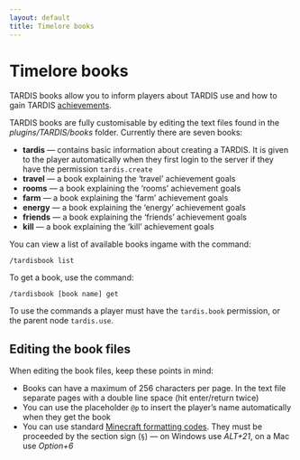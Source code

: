 ```yaml
---
layout: default
title: Timelore books
---
```


# Timelore books

TARDIS books allow you to inform players about TARDIS use and how to gain TARDIS
[achievements](achievements).

TARDIS books are fully customisable by editing the text files found in the
_plugins/TARDIS/books_ folder. Currently there are seven books:

- **tardis** — contains basic information about creating a TARDIS. It is given to
  the player automatically when they first login to the server if they have the
  permission `tardis.create`
- **travel** — a book explaining the ‘travel’ achievement goals
- **rooms** — a book explaining the ‘rooms’ achievement goals
- **farm** — a book explaining the ‘farm’ achievement goals
- **energy** — a book explaining the ‘energy’ achievement goals
- **friends** — a book explaining the ‘friends’ achievement goals
- **kill** — a book explaining the ‘kill’ achievement goals

You can view a list of available books ingame with the command:

```
/tardisbook list
```

To get a book, use the command:

```
/tardisbook [book name] get
```

To use the commands a player must have the `tardis.book` permission, or the
parent node `tardis.use`.

## Editing the book files

When editing the book files, keep these points in mind:

- Books can have a maximum of 256 characters per page. In the text file separate
  pages with a double line space (hit enter/return twice)
- You can use the placeholder `@p` to insert the player’s name automatically when
  they get the book
- You can use standard [Minecraft formatting codes](http://www.minecraftwiki.net/wiki/Formatting_codes).
  They must be proceeded by the section sign (`§`) — on Windows use _ALT+21_,
  on a Mac use _Option+6_
